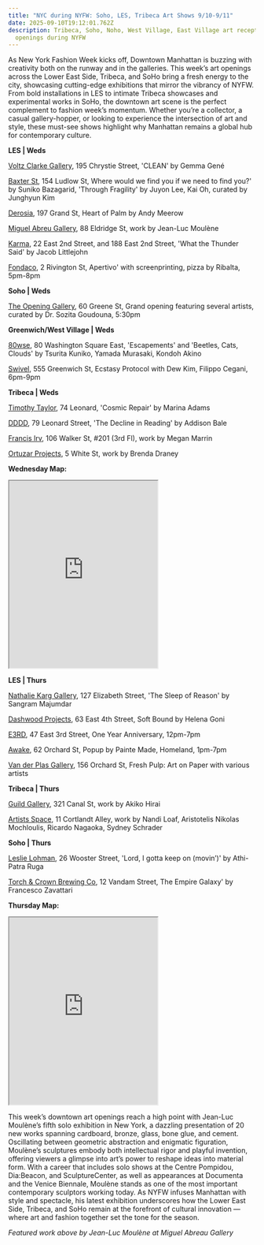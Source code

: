 ```yaml
---
title: "NYC during NYFW: Soho, LES, Tribeca Art Shows 9/10-9/11"
date: 2025-09-10T19:12:01.762Z
description: Tribeca, Soho, Noho, West Village, East Village art receptions and
  openings during NYFW
---
```

As New York Fashion Week kicks off, Downtown Manhattan is buzzing with creativity both on the runway and in the galleries. This week’s art openings across the Lower East Side, Tribeca, and SoHo bring a fresh energy to the city, showcasing cutting-edge exhibitions that mirror the vibrancy of NYFW. From bold installations in LES to intimate Tribeca showcases and experimental works in SoHo, the downtown art scene is the perfect complement to fashion week’s momentum. Whether you’re a collector, a casual gallery-hopper, or looking to experience the intersection of art and style, these must-see shows highlight why Manhattan remains a global hub for contemporary culture.

**LES | Weds**

[Voltz Clarke Gallery](https://voltzclarke.com/exhibitions/gemma-gene-clean), 195 Chrystie Street, 'CLEAN' by Gemma Gené

[Baxter St](https://www.instagram.com/baxterstccny), 154 Ludlow St, Where would we find you if we need to find you?' by Suniko Bazagarid, 'Through Fragility' by Juyon Lee, Kai Oh, curated by Junghyun Kim

[Derosia](https://derosia.nyc/exhibitions/heart-of-palm), 197 Grand St, Heart of Palm by Andy Meerow

[Miguel Abreu Gallery](https://miguelabreugallery.com/exhibitions/jean-luc-moulene/), 88 Eldridge St, work by Jean-Luc Moulène

[Karma](https://karmakarma.org/exhibitions/jacob-littlejohn-at-22-188/), 22 East 2nd Street, and 188 East 2nd Street, 'What the Thunder Said' by Jacob Littlejohn

[Fondaco](https://www.instagram.com/fondaco.nyc), 2 Rivington St, Apertivo' with screenprinting, pizza by Ribalta, 5pm-8pm

**S﻿oho | Weds**

[The Opening Gallery](https://www.theopeninggallery.com/), 60 Greene St, Grand opening featuring several artists, curated by Dr. Sozita Goudouna, 5:30pm

**G﻿reenwich/West Village | Weds**

[80wse](https://80wse.org/), 80 Washington Square East, 'Escapements' and 'Beetles, Cats, Clouds' by Tsurita Kuniko, Yamada Murasaki, Kondoh Akino

[Swivel](https://www.swivelgallery.com/), 555 Greenwich St, Ecstasy Protocol with Dew Kim, Filippo Cegani, 6pm-9pm

**T﻿ribeca | Weds**

[Timothy Taylor](https://www.timothytaylor.com/exhibitions/253-marina-adams-cosmic-repair/), 74 Leonard, 'Cosmic Repair' by Marina Adams

[D﻿DDD](https://dddd.pictures/), 79 Leonard Street, 'The Decline in Reading' by Addison Bale

[Francis Irv](https://francisirv.com/), 106 Walker St, #201 (3rd Fl), work by Megan Marrin

[Ortuzar Projects](https://www.ortuzar.com/exhibitions/brenda-draney), 5 White St, work by Brenda Draney

**W﻿ednesday Map:**

<iframe src="https://www.google.com/maps/d/u/1/embed?mid=1TXasfb1ntDXovY_Lm70QxXoKAXyWArY&ehbc=2E312F" width="60%" height="380"></iframe>

**L﻿ES | T﻿hurs**

[Nathalie Karg Gallery](https://nathaliekarg.com/exhibitions/94-the-sleep-of-reason-sangram-majumdar/press_release_text), 127 Elizabeth Street, 'The Sleep of Reason' by Sangram Majumdar

[Dashwood Projects](https://www.instagram.com/dashwood_projects), 63 East 4th Street, Soft Bound by Helena Goni

[E3RD](https://www.instagram.com/e3rdnyc), 47 East 3rd Street, One Year Anniversary, 12pm-7pm

[Awake](https://www.instagram.com/awakenewyorkclothing), 62 Orchard St, Popup by Painte Made, Homeland, 1pm-7pm

[Van der Plas Gallery](https://www.vanderplasgallery.com), 156 Orchard St, Fresh Pulp: Art on Paper with various artists

**T﻿ribeca | Thurs**

[Guild Gallery](https://rwguildgalleryny.com/blogs/exhibitions/akiko-hirai-2), 321 Canal St, work by Akiko Hirai

[Artists Space](https://artistsspace.org/exhibitions/nandi-loaf-aristotelis-nikolas-mochloulis-ricardo-nagaoka-sydney-schrader), 11 Cortlandt Alley, work by Nandi Loaf, Aristotelis Nikolas Mochloulis, Ricardo Nagaoka, Sydney Schrader

**S﻿oho | Thurs**

[Leslie Lohman](https://leslielohman.org/exhibitions/athi-patra-ruga), 26 Wooster Street, 'Lord, I gotta keep on (movin’)' by Athi-Patra Ruga

[Torch & Crown Brewing Co](https://www.instagram.com/p/DORYnywAH7a/), 12 Vandam Street, The Empire Galaxy' by Francesco Zavattari

**T﻿hursday Map:** 

<iframe src="https://www.google.com/maps/d/u/1/embed?mid=19jhJp_VksSu_hQ6PsKAxHI97wRxij9Q&ehbc=2E312F" width="60%" height="380"></iframe>

This week’s downtown art openings reach a high point with Jean-Luc Moulène’s fifth solo exhibition in New York, a dazzling presentation of 20 new works spanning cardboard, bronze, glass, bone glue, and cement. Oscillating between geometric abstraction and enigmatic figuration, Moulène’s sculptures embody both intellectual rigor and playful invention, offering viewers a glimpse into art’s power to reshape ideas into material form. With a career that includes solo shows at the Centre Pompidou, Dia:Beacon, and SculptureCenter, as well as appearances at Documenta and the Venice Biennale, Moulène stands as one of the most important contemporary sculptors working today. As NYFW infuses Manhattan with style and spectacle, his latest exhibition underscores how the Lower East Side, Tribeca, and SoHo remain at the forefront of cultural innovation — where art and fashion together set the tone for the season.

*F﻿eatured work above by Jean-Luc Moulène at Miguel Abreau Gallery*
